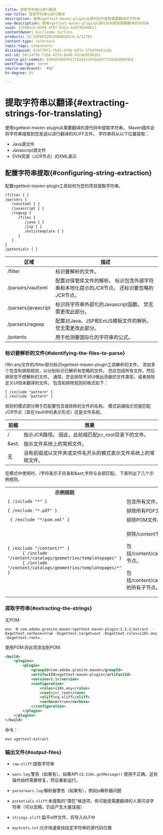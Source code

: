 ```yaml
---
title: 提取字符串以进行翻译
seo-title: 提取字符串以进行翻译
description: 使用xgettext-maven-plugin从源代码中提取需要翻译的字符串
seo-description: 使用xgettext-maven-plugin从源代码中提取需要翻译的字符串
uuid: 2c586ecb-8494-4f8f-b31a-1ed73644d611
contentOwner: Guillaume Carlino
products: SG_EXPERIENCEMANAGER/6.4/SITES
content-type: reference
topic-tags: components
discoiquuid: 034f70f1-fbd2-4f6b-b07a-5758f0461a5b
exl-id: 50c2479b-72b6-42fa-8e48-45c8e9596161
source-git-commit: bd94d3949f0117aa3e1c9f0e84f7293a5d6b03b4
workflow-type: tm+mt
source-wordcount: '492'
ht-degree: 0%

---
```


# 提取字符串以翻译{#extracting-strings-for-translating}

使用xgettext-maven-plugin从需要翻译的源代码中提取字符串。 Maven插件会将字符串提取到您发送以进行翻译的XLIFF文件。 字符串将从以下位置提取：

* Java源文件
* Javascript源文件
* SVN资源（JCR节点）的XML表示

## 配置字符串提取{#configuring-string-extraction}

配置xgettext-maven-plugin工具如何为您的项目提取字符串。

```xml
/filter { }
/parsers {
   /vaultxml { }
   /javascript { }
   /regexp {
      /files {
         /java { } 
         /jsp { }
         /extjstemplate { }
      }
   }
}
/potentials { }
```

| 区域 | 描述 |
|---|---|
| /filter | 标识要解析的文件。 |
| /parsers/vaultxml | 配置对保管库文件的解析。 标识包含外部字符串和本地化提示的JCR节点。 还标识要忽略的JCR节点。 |
| /parsers/javascript | 标识将字符串外部化的Javascript函数。 您无需更改此部分。 |
| /parsers/regexp | 配置对Java、JSP和ExtJS模板文件的解析。 您无需更改此部分。 |
| /potents | 用于检测要国际化的字符串的公式。 |

### 标识要解析的文件{#identifying-the-files-to-parse}

i18n.any文件的/filter部分标识xgettext-maven-plugin工具解析的文件。 添加多个包含和排除规则，以分别标识已解析和忽略的文件。 您应包括所有文件，然后排除您不想解析的文件。 通常，您会排除不对UI做出贡献的文件类型，或者排除定义UI但未翻译的文件。 包含和排除规则的格式如下：

```
{ /include "pattern" }
{ /exclude "pattern" }
```

规则的模式部分用于匹配要包含或排除的文件的名称。 模式前缀指示您是匹配JCR节点（其在Vault中的表示形式）还是文件系统。

| 前缀 | 效果 |
|---|---|
| / | 指示JCR路径。 因此，此前缀匹配jcr_root目录下的文件。 |
| &amp;ast; | 指示文件系统上的常规文件。 |
| 无 | 没有前缀或以文件夹或文件名开头的模式表示文件系统上的常规文件。 |

在模式中使用时，/字符表示子目录和&amp;ast;字符与全部匹配。 下表列出了几个示例规则。

<table> 
 <tbody> 
  <tr> 
   <th>示例规则</th> 
   <th>效果</th> 
  </tr> 
  <tr> 
   <td><code>{ /include "*" }</code></td> 
   <td>包含所有文件。</td> 
  </tr> 
  <tr> 
   <td><code>{ /exclude "*.pdf" }</code></td> 
   <td>排除所有PDF文件。</td> 
  </tr> 
  <tr> 
   <td><code> { /exclude "*/pom.xml" }</code></td> 
   <td>排除POM文件。</td> 
  </tr> 
  <tr> 
   <td><code class="code">{ /exclude "/content/*" }
      { /include "/content/catalogs/geometrixx/templatepages" }
      { /include "/content/catalogs/geometrixx/templatepages/*" }</code></td> 
   <td><p>排除/content节点下的所有文件。</p> <p>包括/content/catalogs/geometrixx/templatepages节点。</p> <p>包括/content/catalogs/geometrixx/templatepages的所有子节点。</p> </td> 
  </tr> 
 </tbody> 
</table>

### 提取字符串{#extracting-the-strings}

无POM:

```shell
mvn -N com.adobe.granite.maven:xgettext-maven-plugin:1.2.2:extract  -Dxgettext.verbose=true -Dxgettext.target=out -Dxgettext.rules=i18n.any -Dxgettext.root=.
```

使用POM:将此项添加到POM:

```xml
<build>
    <plugins>
        <plugin>
            <groupId>com.adobe.granite.maven</groupId>
            <artifactId>xgettext-maven-plugin</artifactId>
            <version>1.1</version>
            <configuration>
                <rules>i18n.any</rules>
                <root>jcr_root</root>
                <xliff>cq.xliff</xliff>
                <verbose>true</verbose>
            </configuration>
        </plugin>
    </plugins>
</build>
```

命令：

```shell
mvn xgettext:extract
```

### 输出文件{#output-files}

* `raw.xliff`:提取字符串
* `warn.log`:警告（如果有），如果API `CQ.I18n.getMessage()` 使用不正确。这些操作始终需要修复，然后重新运行。

* `parserwarn.log`:解析器警告（如果有），例如js解析器问题
* `potentials.xliff`:未提取的“潜在”候选项，但可能是需要翻译的人类可读字符串（可以忽略，仍会产生大量误报）
* `strings.xliff`:扁平xliff文件，将导入ALF中
* `backrefs.txt`:允许快速查找给定字符串的源代码位置
